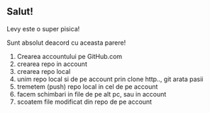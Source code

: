 ## Salut!

Levy este o super pisica!

Sunt absolut deacord cu aceasta parere!

1. Crearea accountului pe GitHub.com 
2. crearea repo in account
3. crearea repo local
4. unim repo local si de pe account prin clone http.., git arata pasii
5. tremetem (push) repo local in cel de pe account
6. facem schimbari in file de pe alt pc, sau in account
7. scoatem file modificat din repo de pe account


